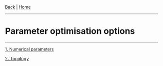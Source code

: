 [Back](./Index.md) | [Home](https://github.com/acg-team/ProPIP/wiki/ProPIP:-Progressive-Multiple-Sequence-Alignment-with-Poisson-Indel-Process.md)

---
#  Parameter optimisation options
---


[1. Numerical parameters](./Optimisation/Optimisation_NumericalParameters.md)

[2. Topology](./Optimisation/Optimisation_Topology.md)

